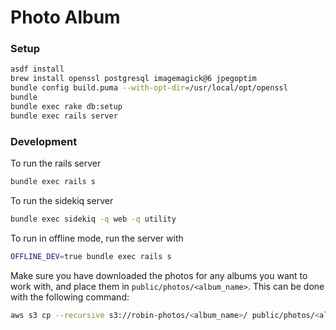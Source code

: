 # Photo Album

### Setup

```bash
asdf install
brew install openssl postgresql imagemagick@6 jpegoptim
bundle config build.puma --with-opt-dir=/usr/local/opt/openssl
bundle
bundle exec rake db:setup
bundle exec rails server
```

### Development

To run the rails server

```bash
bundle exec rails s
```

To run the sidekiq server

```bash
bundle exec sidekiq -q web -q utility
```

To run in offline mode, run the server with

```bash
OFFLINE_DEV=true bundle exec rails s
```

Make sure you have downloaded the photos for any albums you want to work with,
and place them in `public/photos/<album_name>`. This can be done with the
following command:

```bash
aws s3 cp --recursive s3://robin-photos/<album_name>/ public/photos/<album_name>
```
